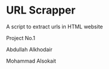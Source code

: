 # URL Scrapper



A script to extract urls in HTML website 

Project No.1 

Abdullah Alkhodair

Mohammad Alsokait

